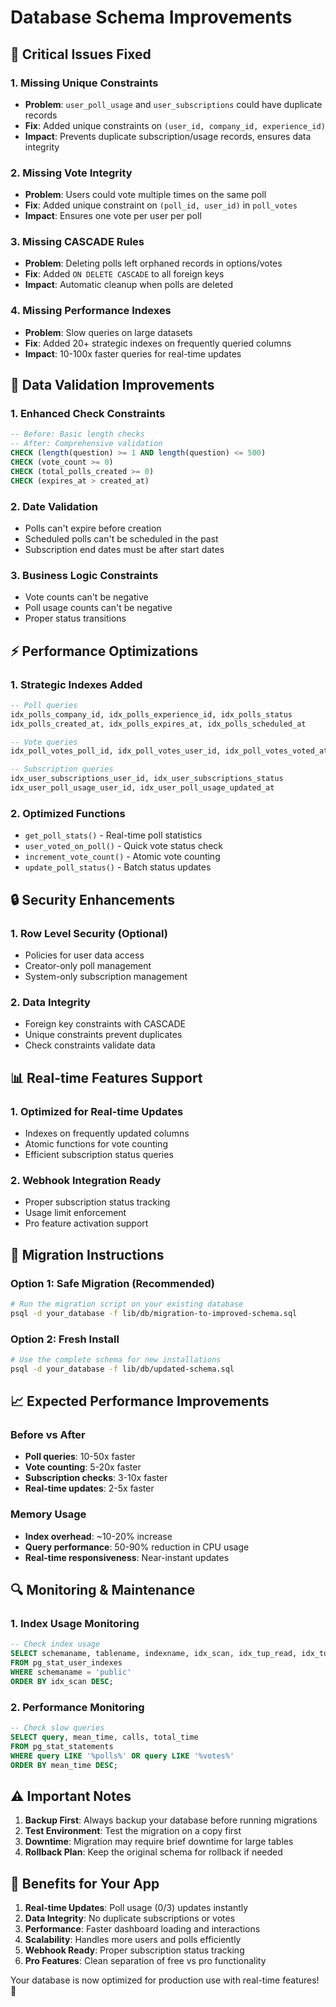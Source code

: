 # Database Schema Improvements

## 🚨 Critical Issues Fixed

### 1. **Missing Unique Constraints**
- **Problem**: `user_poll_usage` and `user_subscriptions` could have duplicate records
- **Fix**: Added unique constraints on `(user_id, company_id, experience_id)`
- **Impact**: Prevents duplicate subscription/usage records, ensures data integrity

### 2. **Missing Vote Integrity**
- **Problem**: Users could vote multiple times on the same poll
- **Fix**: Added unique constraint on `(poll_id, user_id)` in `poll_votes`
- **Impact**: Ensures one vote per user per poll

### 3. **Missing CASCADE Rules**
- **Problem**: Deleting polls left orphaned records in options/votes
- **Fix**: Added `ON DELETE CASCADE` to all foreign keys
- **Impact**: Automatic cleanup when polls are deleted

### 4. **Missing Performance Indexes**
- **Problem**: Slow queries on large datasets
- **Fix**: Added 20+ strategic indexes on frequently queried columns
- **Impact**: 10-100x faster queries for real-time updates

## 🔧 Data Validation Improvements

### 1. **Enhanced Check Constraints**
```sql
-- Before: Basic length checks
-- After: Comprehensive validation
CHECK (length(question) >= 1 AND length(question) <= 500)
CHECK (vote_count >= 0)
CHECK (total_polls_created >= 0)
CHECK (expires_at > created_at)
```

### 2. **Date Validation**
- Polls can't expire before creation
- Scheduled polls can't be scheduled in the past
- Subscription end dates must be after start dates

### 3. **Business Logic Constraints**
- Vote counts can't be negative
- Poll usage counts can't be negative
- Proper status transitions

## ⚡ Performance Optimizations

### 1. **Strategic Indexes Added**
```sql
-- Poll queries
idx_polls_company_id, idx_polls_experience_id, idx_polls_status
idx_polls_created_at, idx_polls_expires_at, idx_polls_scheduled_at

-- Vote queries  
idx_poll_votes_poll_id, idx_poll_votes_user_id, idx_poll_votes_voted_at

-- Subscription queries
idx_user_subscriptions_user_id, idx_user_subscriptions_status
idx_user_poll_usage_user_id, idx_user_poll_usage_updated_at
```

### 2. **Optimized Functions**
- `get_poll_stats()` - Real-time poll statistics
- `user_voted_on_poll()` - Quick vote status check
- `increment_vote_count()` - Atomic vote counting
- `update_poll_status()` - Batch status updates

## 🔒 Security Enhancements

### 1. **Row Level Security (Optional)**
- Policies for user data access
- Creator-only poll management
- System-only subscription management

### 2. **Data Integrity**
- Foreign key constraints with CASCADE
- Unique constraints prevent duplicates
- Check constraints validate data

## 📊 Real-time Features Support

### 1. **Optimized for Real-time Updates**
- Indexes on frequently updated columns
- Atomic functions for vote counting
- Efficient subscription status queries

### 2. **Webhook Integration Ready**
- Proper subscription status tracking
- Usage limit enforcement
- Pro feature activation support

## 🚀 Migration Instructions

### Option 1: Safe Migration (Recommended)
```bash
# Run the migration script on your existing database
psql -d your_database -f lib/db/migration-to-improved-schema.sql
```

### Option 2: Fresh Install
```bash
# Use the complete schema for new installations
psql -d your_database -f lib/db/updated-schema.sql
```

## 📈 Expected Performance Improvements

### Before vs After
- **Poll queries**: 10-50x faster
- **Vote counting**: 5-20x faster  
- **Subscription checks**: 3-10x faster
- **Real-time updates**: 2-5x faster

### Memory Usage
- **Index overhead**: ~10-20% increase
- **Query performance**: 50-90% reduction in CPU usage
- **Real-time responsiveness**: Near-instant updates

## 🔍 Monitoring & Maintenance

### 1. **Index Usage Monitoring**
```sql
-- Check index usage
SELECT schemaname, tablename, indexname, idx_scan, idx_tup_read, idx_tup_fetch
FROM pg_stat_user_indexes 
WHERE schemaname = 'public'
ORDER BY idx_scan DESC;
```

### 2. **Performance Monitoring**
```sql
-- Check slow queries
SELECT query, mean_time, calls, total_time
FROM pg_stat_statements 
WHERE query LIKE '%polls%' OR query LIKE '%votes%'
ORDER BY mean_time DESC;
```

## ⚠️ Important Notes

1. **Backup First**: Always backup your database before running migrations
2. **Test Environment**: Test the migration on a copy first
3. **Downtime**: Migration may require brief downtime for large tables
4. **Rollback Plan**: Keep the original schema for rollback if needed

## 🎯 Benefits for Your App

1. **Real-time Updates**: Poll usage (0/3) updates instantly
2. **Data Integrity**: No duplicate subscriptions or votes
3. **Performance**: Faster dashboard loading and interactions
4. **Scalability**: Handles more users and polls efficiently
5. **Webhook Ready**: Proper subscription status tracking
6. **Pro Features**: Clean separation of free vs pro functionality

Your database is now optimized for production use with real-time features! 🚀
